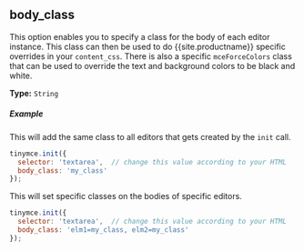 ## body_class

This option enables you to specify a class for the body of each editor instance. This class can then be used to do {{site.productname}} specific overrides in your `content_css`. There is also a specific `mceForceColors` class that can be used to override the text and background colors to be black and white.

**Type:** `String`

##### Example

This will add the same class to all editors that gets created by the `init` call.

```js
tinymce.init({
  selector: 'textarea',  // change this value according to your HTML
  body_class: 'my_class'
});
```

This will set specific classes on the bodies of specific editors.

```js
tinymce.init({
  selector: 'textarea',  // change this value according to your HTML
  body_class: 'elm1=my_class, elm2=my_class'
});
```
